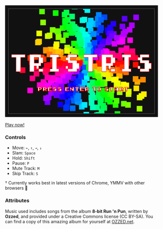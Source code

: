 <p align="center">
  <img src="./app/assets/img/tristris.png" alt="Tristris start screen"/>
</p>

[Play now!](https://tribayf.github.io/tristris)

### Controls

- Move: `←`, `↑`, `→`, `↓`
- Slam: `Space`
- Hold: `Shift`
- Pause: `P`
- Mute Track: `M`
- Skip Track: `S`

&dagger; Currently works best in latest versions of Chrome, YMMV with other browsers  :monkey:

### Attributes

Music used includes songs from the album **8-bit Run 'n Pun**, written by **Ozzed**, and provided under a Creative Commons license (CC BY-SA). You can find a copy of this amazing album for yourself at [OZZED.net](http://ozzed.net/music/8-bit-run-and-pun.shtml).
